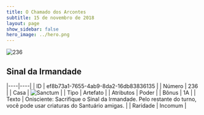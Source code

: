 ```yaml
---
title: O Chamado dos Arcontes
subtitle: 15 de novembro de 2018
layout: page
show_sidebar: false
hero_image: ../hero.png
---
```


![236](https://cdn.keyforgegame.com/media/card_front/pt/341_236_VWG6GMX929C6_pt.png)

## Sinal da Irmandade

|----|----|
| ID | ef8b73a1-7655-4ab9-8da2-16db83836135 |
| Número | 236 |
| Casa | ![Sanctum](https://archonarcana.com/images/thumb/c/c7/Sanctum.png/22px-Sanctum.png "Santuário") |
| Tipo | Artefato |
| Atributos | Poder |
| Bônus | 1A |
| Texto | Onisciente: Sacrifique o Sinal  da Irmandade. Pelo restante do  turno, você pode usar criaturas  do Santuário amigas. |
| Raridade | Incomum |
